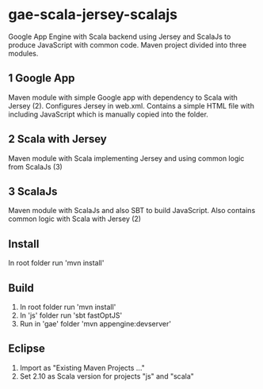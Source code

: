 # gae-scala-jersey-scalajs
Google App Engine with Scala backend using Jersey and ScalaJs to produce JavaScript with common code. Maven project divided into three modules.

1 Google App
------------
Maven module with simple Google app with dependency to Scala with Jersey (2). Configures Jersey in web.xml. Contains a simple HTML file with including JavaScript which is manually copied into the folder.

2 Scala with Jersey
-------------------
Maven module with Scala implementing Jersey and using common logic from ScalaJs (3)

3 ScalaJs
---------
Maven module with ScalaJs and also SBT to build JavaScript. Also contains common logic with Scala with Jersey (2)

Install
-------

In root folder run 'mvn install'

Build
-----

1. In root folder run 'mvn install'
2. In 'js' folder run 'sbt fastOptJS'
3. Run in 'gae' folder 'mvn appengine:devserver'

Eclipse
-------

1. Import as "Existing Maven Projects ..."
2. Set 2.10 as Scala version for projects "js" and "scala"